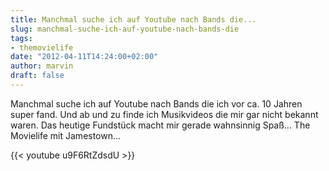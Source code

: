 ```yaml
---
title: Manchmal suche ich auf Youtube nach Bands die...
slug: manchmal-suche-ich-auf-youtube-nach-bands-die
tags:
- themovielife
date: "2012-04-11T14:24:00+02:00"
author: marvin
draft: false
---
```

Manchmal suche ich auf Youtube nach Bands die ich vor ca. 10 Jahren
super fand. Und ab und zu finde ich Musikvideos die mir gar nicht
bekannt waren. Das heutige Fundstück macht mir gerade wahnsinnig Spaß...
The Movielife mit Jamestown...

{{< youtube u9F6RtZdsdU >}}